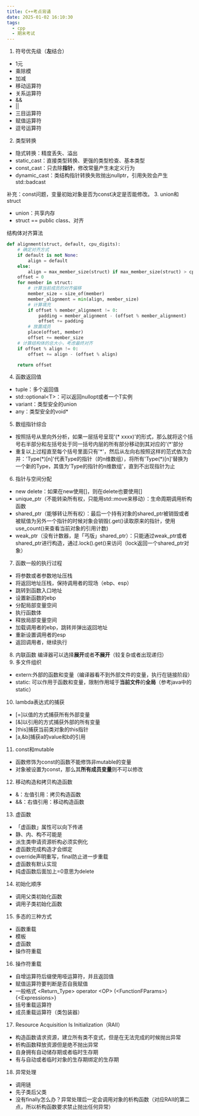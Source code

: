 ```yaml
---
title: C++考点背诵
date: 2025-01-02 16:10:30
tags:
  - cpp
  - 期末考试
---
```

1. 符号优先级（**左**结合）
- 1元
- 乘除模
- 加减
- 移动运算符
- 关系运算符
- &&
- ||
- 三目运算符
- 赋值运算符
- 逗号运算符
2. 类型转换
- 隐式转换：精度丢失、溢出
- static_cast：直接类型转换、更强的类型检查、基本类型
- const_cast：只去除**指针**，修改常量产生未定义行为 
- dynamic_cast：类结构指针转换失败抛出nullptr，引用失败会产生std::badcast

补充：const问题，变量初始对象是否为const决定是否能修改。
3. union和struct
- union：共享内存
- struct == public class、对齐

结构体对齐算法
```python
def alignment(struct, default, cpu_digits):
    # 确定对齐方式
    if default is not None:
        align = default
    else:
        align = max_member_size(struct) if max_member_size(struct) > cpu_digits else cpu_digits
    offset = 0
    for member in struct:
        # 计算当前成员的对齐偏移
        member_size = size_of(member)
        member_alignment = min(align, member_size)
        # 计算填充
        if offset % member_alignment != 0:
            padding = member_alignment - (offset % member_alignment)
            offset += padding
        # 放置成员
        place(offset, member)
        offset += member_size
    # 计算结构体的总大小，考虑最终对齐
    if offset % align != 0:
        offset += align - (offset % align)

    return offset  
```
4. 函数返回值
- tuple：多个返回值
- std::optional\<T\>：可以返回nullopt或者一个T实例
- variant：类型安全的union
- any：类型安全的void*
5. 数组指针综合
- 按照括号从里向外分析，如果一层括号呈现'\(\* xxxx\)'的形式，那么就将这个括号右半部分和左括号处于同一括号内层的所有部分移动到其对应的'\(\*'部分
- 重复以上过程直至每个括号里面只有'\*'，然后从左向右按照这样的范式依次合并：'Type(\*)\[n\]'代表Type的指针（的n维数组），将所有'Type(\*)\[n\]'替换为一个新的Type，其值为'Type的指针的n维数组'，直到不出现指针为止
6. 指针与空间分配
- new delete：如果在new使用[]，则在delete也要使用[]
- unique_ptr（不能转染所有权，只能用std::move来移动）：生命周期调用析构函数
- shared_ptr（能够转让所有权）：最后一个持有对象的shared_ptr被销毁或者被赋值为另外一个指针的时候对象会销毁(.get()读取原来的指针，使用use_count()来查看当前对象的引用计数)
- weak_ptr（没有计数器，是「丐版」shared_ptr）：只能通过weak_ptr或者shared_ptr进行构造，通过.lock().get()来访问（lock返回一个shared_ptr对象） 
7. 函数一般的执行过程
- 将参数或者参数地址压栈
- 将返回地址压栈，保持调用者的现场（ebp、esp）
- 跳转到函数入口地址
- 设置新函数的ebp
- 分配局部变量空间
- 执行函数体
- 释放局部变量空间
- 加载调用者的ebp，跳转并弹出返回地址
- 重新设置调用者的esp
- 返回调用者，继续执行
8. 内联函数
编译器可以选择**展开**或者**不展开**（较复杂或者出现递归）
9. 多文件组织
- extern:外部的函数和变量（编译器看不到外部文件的变量，执行在链接阶段）
- static: 可以作用于函数和变量，限制作用域于**当前文件**的**全局**（参考java中的static）
10. lambda表达式的捕获
- \[=\]以值的方式捕获所有外部变量
- \[&\]以引用的方式捕获外部的所有变量
- \[this\]捕获当前类对象的this指针
- \[a,&b\]捕获a的value和b的引用
11. const和mutable
- 函数修饰为const的函数不能修饰非mutable的变量
- 对象被设置为const，那么其**所有成员变量**则不可以修改
12. 移动构造和拷贝构造函数
- &：左值引用：拷贝构造函数
- &&：右值引用：移动构造函数
13. 虚函数
- 「虚函数」属性可以向下传递
- 静、内、构不可能是
- 派生类申请资源析构必须实例化
- 虚函数完成构造才会绑定
- override声明重写，final防止进一步重载
- 虚函数有默认实现
- 纯虚函数后面加上=0意思为delete
14. 初始化顺序
- 调用父类初始化函数
- 调用子类初始化函数
15. 多态的三种方式
- 函数重载
- 模板
- 虚函数
- 操作符重载
16. 操作符重载
- 自增运算符后缀使用哑运算符，并且返回值
- 赋值运算符要判断是否自我赋值
- 一般格式 \<Return_Type\> operator \<OP\> \(\<FunctionFParams\>\){\<Expressions\>}
- 括号重载运算符
- 成员重载运算符（类包装器）
17. Resource Acquisition Is Initialization（RAII）
- 构造函数请求资源，建立所有类不变式，但是在无法完成的时候抛出异常
- 析构函数释放资源但是绝不抛出异常
- 自身拥有自动储存期或者临时生存期
- 有与自动或者临时对象的生存期绑定的生存期
18. 异常处理
- 调用链
- 先子类后父类
- 没有finally怎么办？异常处理后一定会调用对象的析构函数（对应RAII的第二点，所以析构函数要求禁止抛出任何异常）
